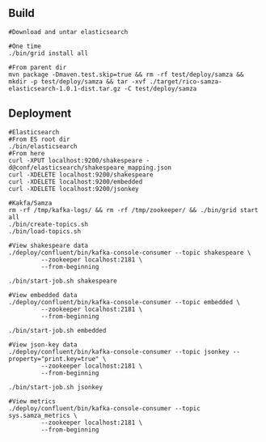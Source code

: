 
## Build

```
#Download and untar elasticsearch

#One time
./bin/grid install all

#From parent dir
mvn package -Dmaven.test.skip=true && rm -rf test/deploy/samza && mkdir -p test/deploy/samza && tar -xvf ./target/rico-samza-elasticsearch-1.0.1-dist.tar.gz -C test/deploy/samza
```

## Deployment
	#Elasticsearch
	#From ES root dir
	./bin/elasticsearch
	#From here
	curl -XPUT localhost:9200/shakespeare -d@conf/elasticsearch/shakespeare_mapping.json
	curl -XDELETE localhost:9200/shakespeare
	curl -XDELETE localhost:9200/embedded
	curl -XDELETE localhost:9200/jsonkey

	#Kakfa/Samza
	rm -rf /tmp/kafka-logs/ && rm -rf /tmp/zookeeper/ && ./bin/grid start all
	./bin/create-topics.sh
	./bin/load-topics.sh

	#View shakespeare data
	./deploy/confluent/bin/kafka-console-consumer --topic shakespeare \
             --zookeeper localhost:2181 \
             --from-beginning

	./bin/start-job.sh shakespeare

	#View embedded data
	./deploy/confluent/bin/kafka-console-consumer --topic embedded \
             --zookeeper localhost:2181 \
             --from-beginning

	./bin/start-job.sh embedded

	#View json-key data
	./deploy/confluent/bin/kafka-console-consumer --topic jsonkey --property="print.key=true" \
             --zookeeper localhost:2181 \
             --from-beginning

	./bin/start-job.sh jsonkey

	#View metrics
	./deploy/confluent/bin/kafka-console-consumer --topic sys.samza_metrics \
             --zookeeper localhost:2181 \
             --from-beginning
